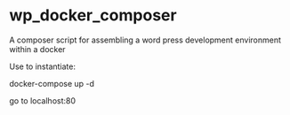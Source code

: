 # wp_docker_composer
A composer script for assembling a word press development environment within a docker

Use to instantiate:

docker-compose up -d

go to localhost:80
